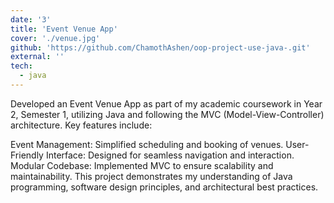 ```yaml
---
date: '3'
title: 'Event Venue App'
cover: './venue.jpg'
github: 'https://github.com/ChamothAshen/oop-project-use-java-.git'
external: ''
tech:
  - java
---
```

Developed an Event Venue App as part of my academic coursework in Year 2, Semester 1, utilizing Java and following the MVC (Model-View-Controller) architecture. Key features include:

Event Management: Simplified scheduling and booking of venues.
User-Friendly Interface: Designed for seamless navigation and interaction.
Modular Codebase: Implemented MVC to ensure scalability and maintainability.
This project demonstrates my understanding of Java programming, software design principles, and architectural best practices.